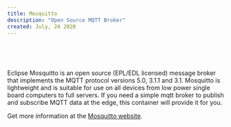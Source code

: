 ```yaml
---
title: Mosquitto
description: "Open Source MQTT Broker"
created: July, 24 2020
---
```


<br/>

<jar-image add-classes="pl-3" basis="224px" aspect-ratio="1" src="mosquitto.png" lazy-src="mosquitto_blur.png"  alt="Mosquitto Logo"></jar-image>

<br/>

Eclipse Mosquitto is an open source (EPL/EDL licensed) message broker that implements the MQTT protocol versions 5.0, 3.1.1 and 3.1. Mosquitto is lightweight and is suitable for use on all devices from low power single board computers to full servers. If you need a simple mqtt broker to publish and subscribe MQTT data at the edge, this container will provide it for you.

Get more information at the [Mosquitto website](https://mosquitto.org/).